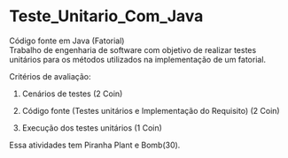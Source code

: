 # Teste_Unitario_Com_Java
 Código fonte em Java (Fatorial)  
 Trabalho de engenharia de software com objetivo de realizar testes unitários para os métodos utilizados na implementação de um fatorial. 

Critérios de avaliação:

1. Cenários de testes (2 Coin)

2. Código fonte (Testes unitários e Implementação do Requisito) (2 Coin)

3. Execução dos testes unitários (1 Coin)

Essa atividades tem Piranha Plant e Bomb(30).
